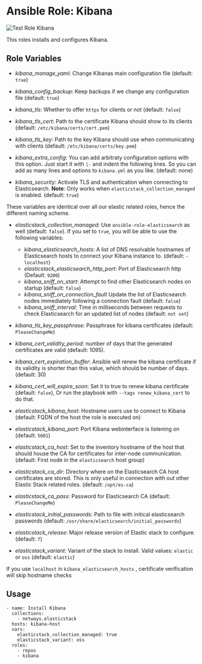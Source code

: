 Ansible Role: Kibana
=========

![Test Role Kibana](https://github.com/netways/ansible-collection-elasticstack/actions/workflows/test_role_kibana.yml/badge.svg)

This roles installs and configures Kibana.

Role Variables
--------------

* *kibana_manage_yaml*: Change Kibanas main configuration file (default: `true`)
* *kibana_config_backup*: Keep backups if we change any configuration file (default: `true`)
* *kibana_tls*: Whether to offer `https` for clients or not (default: `false`)
* *kibana_tls_cert*: Path to the certificate Kibana should show to its clients (default: `/etc/kibana/certs/cert.pem`)
* *kibana_tls_key*: Path to the key Kibana should use when communicating with clients (default: `/etc/kibana/certs/key.pem`)
* *kibana_extra_config*: You can add arbitraty configuration options with this option. Just start it with `|-` and indent the following lines. So you can add as many lines and options to `kibana.yml` as you like. (default: none)

* *kibana_security*: Activate TLS and authentication when connecting to Elasticsearch. **Note**: Only works when `elasticstack_collection_managed` is enabled. (default: `true`)

These variables are identical over all our elastic related roles, hence the different naming scheme.

* *elasticstack_collection_managed*: Use `ansible-role-elasticsearch` as well (default: `false`). If you set to `true`, you will be able to use the following variables:
    * *kibana_elasticsearch_hosts*: A list of DNS resolvable hostnames of Elasticsearch hosts to connect your Kibana instance to. (default: `- localhost`)
    * *elasticstack_elasticsearch_http_port*: Port of Elasticsearch http (Default: `9200`)
    * *kibana_sniff_on_start*: Attempt to find other Elasticsearch nodes on startup (default: `false`)
    * *kibana_sniff_on_connection_fault* Update the list of Elasticsearch nodes immediately following a connection fault (default: `false`)
    * *kibana_sniff_interval*: Time in milliseconds between requests to check Elasticsearch for an updated list of nodes (default: `not set`)

* *kibana_tls_key_passphrase*: Passphrase for kibana certificates (default: `PleaseChangeMe`)
* *kibana_cert_validity_period*: number of days that the generated certificates are valid (default: 1095).
* *kibana_cert_expiration_buffer*: Ansible will renew the kibana certificate if its validity is shorter than this value, which should be number of days. (default: 30)
* *kibana_cert_will_expire_soon*: Set it to true to renew kibana certificate (default: `false`), Or run the playbook with `--tags renew_kibana_cert` to do that.
* *elasticstack_kibana_host*: Hostname users use to connect to Kibana (default: FQDN of the host the role is executed on)
* *elasticstack_kibana_port*: Port Kibana webinterface is listening on (default: `5601`)
* *elasticstack_ca_host*: Set to the inventory hostname of the host that should house the CA for certificates for inter-node communication. (default: First node in the `elasticsearch` host group)
* *elasticstack_ca_dir*: Directory where on the Elasticsearch CA host certificates are stored. This is only useful in connection with out other Elastic Stack related roles. (default: `/opt/es-ca`)
* *elasticstack_ca_pass*: Password for Elasticsearch CA (default: `PleaseChangeMe`)
* *elasticstack_initial_passwords*: Path to file with initical elasticsearch passwords (default: `/usr/share/elasticsearch/initial_passwords`)
* *elasticstack_release*: Major release version of Elastic stack to configure. (default: `7`)
* *elasticstack_variant*: Variant of the stack to install. Valid values: `elastic` or `oss` (default: `elastic`)


If you use `localhost` in `kibana_elasticsearch_hosts` , certificate verification will skip hostname checks

## Usage

```
- name: Install Kibana
  collections:
    - netways.elasticstack
  hosts: kibana-host
  vars:
    elasticstack_collection_managed: true
    elasticstack_variant: oss
  roles:
    - repos
    - kibana
```
